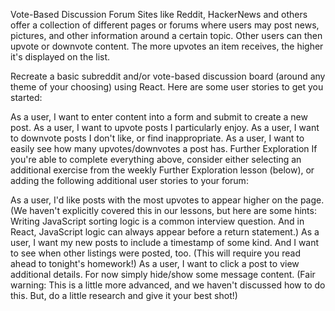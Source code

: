 Vote-Based Discussion Forum
Sites like Reddit, HackerNews and others offer a collection of different pages or forums where users may post news, pictures, and other information around a certain topic. Other users can then upvote or downvote content. The more upvotes an item receives, the higher it's displayed on the list.

Recreate a basic subreddit and/or vote-based discussion board (around any theme of your choosing) using React. Here are some user stories to get you started:

As a user, I want to enter content into a form and submit to create a new post.
As a user, I want to upvote posts I particularly enjoy.
As a user, I want to downvote posts I don't like, or find inappropriate.
As a user, I want to easily see how many upvotes/downvotes a post has.
Further Exploration
If you're able to complete everything above, consider either selecting an additional exercise from the weekly Further Exploration lesson (below), or adding the following additional user stories to your forum:

As a user, I'd like posts with the most upvotes to appear higher on the page. (We haven't explicitly covered this in our lessons, but here are some hints: Writing JavaScript sorting logic is a common interview question. And in React, JavaScript logic can always appear before a return statement.)
As a user, I want my new posts to include a timestamp of some kind. And I want to see when other listings were posted, too. (This will require you read ahead to tonight's homework!)
As a user, I want to click a post to view additional details. For now simply hide/show some message content. (Fair warning: This is a little more advanced, and we haven't discussed how to do this. But, do a little research and give it your best shot!)